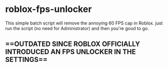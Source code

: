 # roblox-fps-unlocker
This simple batch script will remove the annoying 60 FPS cap in Roblox. just run the script (no need for Administrator) and then you're good to go.

## ==OUTDATED SINCE ROBLOX OFFICIALLY INTRODUCED AN FPS UNLOCKER IN THE SETTINGS==
